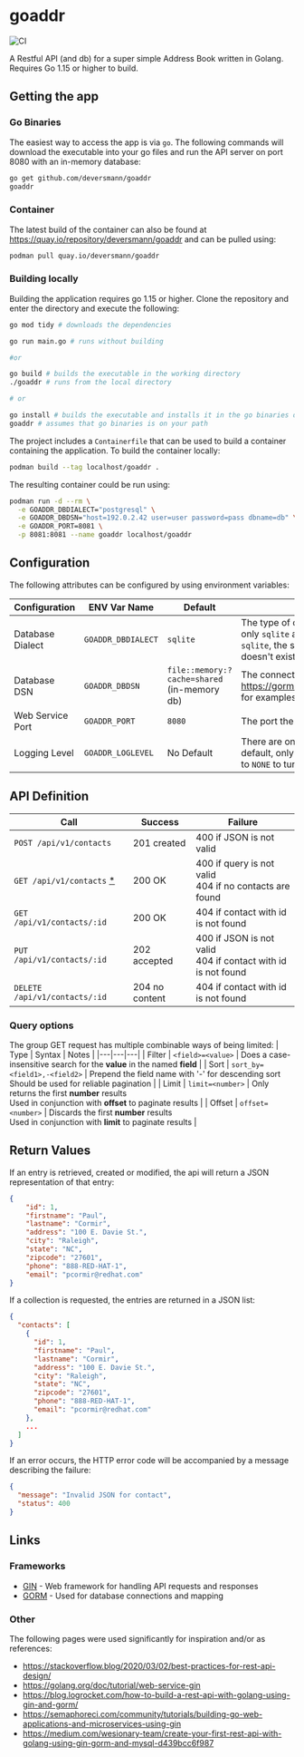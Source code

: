 # goaddr

![CI](https://github.com/deversmann/goaddr/actions/workflows/ci.yml/badge.svg)

A Restful API (and db) for a super simple Address Book written in Golang.  Requires Go 1.15 or higher to build.

## Getting the app

### Go Binaries
The easiest way to access the app is via `go`. The following commands will download the executable into your go files and run the API server on port 8080 with an in-memory database:
```bash
go get github.com/deversmann/goaddr
goaddr
```

### Container
The latest build of the container can also be found at https://quay.io/repository/deversmann/goaddr and can be pulled using:
```bash
podman pull quay.io/deversmann/goaddr
```

### Building locally
Building the application requires go 1.15 or higher. Clone the repository and enter the directory and execute the following:
```bash
go mod tidy # downloads the dependencies

go run main.go # runs without building

#or

go build # builds the executable in the working directory
./goaddr # runs from the local directory

# or

go install # builds the executable and installs it in the go binaries directory
goaddr # assumes that go binaries is on your path
```

The project includes a `Containerfile` that can be used to build a container containing the application.  To build the container locally:
```bash
podman build --tag localhost/goaddr .
```
The resulting container could be run using:
```bash
podman run -d --rm \
  -e GOADDR_DBDIALECT="postgresql" \
  -e GOADDR_DBDSN="host=192.0.2.42 user=user password=pass dbname=db" \
  -e GOADDR_PORT=8081 \
  -p 8081:8081 --name goaddr localhost/goaddr
```

## Configuration

The following attributes can be configured by using environment variables:

| Configuration | ENV Var Name | Default | Notes |
|---|---|---|---|
| Database Dialect | `GOADDR_DBDIALECT` | `sqlite` | The type of database being connected to.  Currently only `sqlite` and `postgresql` are valid options. For `sqlite`, the service will create the specified db file if it doesn't exist. |
| Database DSN | `GOADDR_DBDSN` | `file::memory:?cache=shared`<br>(in-memory db) | The connect string for the database selected. See https://gorm.io/docs/connecting_to_the_database.html for examples |
| Web Service Port | `GOADDR_PORT` | `8080` | The port the web service will listen on |
| Logging Level | `GOADDR_LOGLEVEL` | No Default| There are only 2 log levels, DEBUG and INFO.  By default, only INFO is on.  Set to `DEBUG` to add DEBUG or to `NONE` to turn off all. |


## API Definition
| Call | Success | Failure |
|---|---|---|
| `POST /api/v1/contacts` | 201 created | 400 if JSON is not valid |
| `GET /api/v1/contacts` [*](#query-options) | 200 OK | 400 if query is not valid<br>404 if no contacts are found |
| `GET /api/v1/contacts/:id` | 200 OK | 404 if contact with id is not found |
| `PUT /api/v1/contacts/:id` | 202 accepted | 400 if JSON is not valid<br>404 if contact with id is not found |
| `DELETE /api/v1/contacts/:id` | 204 no content | 404 if contact with id is not found |

### Query options
The group GET request has multiple combinable ways of being limited:
| Type | Syntax | Notes |
|---|---|---|
| Filter | `<field>=<value>` | Does a case-insensitive search for the **value** in the named **field** |
| Sort | `sort_by=<field1>,-<field2>` | Prepend the field name with '-' for descending sort<br>Should be used for reliable pagination |
| Limit | `limit=<number>` | Only returns the first **number** results<br>Used in conjunction with **offset** to paginate results |
| Offset | `offset=<number>` | Discards the first **number** results<br>Used in conjunction with **limit** to paginate results |


## Return Values
If an entry is retrieved, created or modified, the api will return a JSON representation of that entry:

``` json
{
    "id": 1,
    "firstname": "Paul",
    "lastname": "Cormir",
    "address": "100 E. Davie St.",
    "city": "Raleigh",
    "state": "NC",
    "zipcode": "27601",
    "phone": "888-RED-HAT-1",
    "email": "pcormir@redhat.com"
}
```

If a collection is requested, the entries are returned in a JSON list:

```json
{
  "contacts": [
    {
      "id": 1,
      "firstname": "Paul",
      "lastname": "Cormir",
      "address": "100 E. Davie St.",
      "city": "Raleigh",
      "state": "NC",
      "zipcode": "27601",
      "phone": "888-RED-HAT-1",
      "email": "pcormir@redhat.com"
    },
    ...
  ]
}
```

If an error occurs, the HTTP error code will be accompanied by a message describing the failure:

```json
{
  "message": "Invalid JSON for contact",
  "status": 400
}
```

## Links

### Frameworks
- [GIN](https://gin-gonic.com) - Web framework for handling API requests and responses
- [GORM](https://gorm.io) - Used for database connections and mapping

### Other
The following pages were used significantly for inspiration and/or as references:
- https://stackoverflow.blog/2020/03/02/best-practices-for-rest-api-design/
- https://golang.org/doc/tutorial/web-service-gin
- https://blog.logrocket.com/how-to-build-a-rest-api-with-golang-using-gin-and-gorm/
- https://semaphoreci.com/community/tutorials/building-go-web-applications-and-microservices-using-gin
- https://medium.com/wesionary-team/create-your-first-rest-api-with-golang-using-gin-gorm-and-mysql-d439bcc6f987


